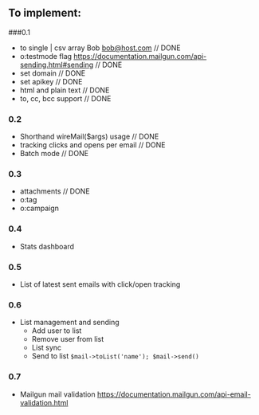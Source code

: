 ## To implement:

###0.1
- to single | csv array Bob <bob@host.com> // DONE
- o:testmode flag https://documentation.mailgun.com/api-sending.html#sending // DONE
- set domain // DONE
- set apikey // DONE
- html and plain text // DONE
- to, cc, bcc support // DONE

### 0.2
- Shorthand wireMail($args) usage // DONE
- tracking clicks and opens per email // DONE
- Batch mode // DONE

### 0.3
- attachments // DONE
- o:tag
- o:campaign

### 0.4
- Stats dashboard

### 0.5
- List of latest sent emails with click/open tracking

### 0.6
- List management and sending
    - Add user to list
    - Remove user from list
    - List sync
    - Send to list `$mail->toList('name'); $mail->send()`

### 0.7
- Mailgun mail validation https://documentation.mailgun.com/api-email-validation.html